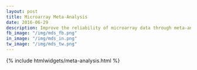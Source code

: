 ```yaml
---
layout: post
title: Microarray Meta-Analysis
date: 2016-06-29
description: Improve the reliability of microarray data through meta-analysis with crossmeta.
fb_image: "/img/mds_fb.png"
in_image: "/img/mds_in.png"
tw_image: "/img/mds_tw.png"
---
```


{% include htmlwidgets/meta-analysis.html %}
